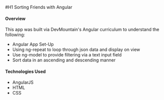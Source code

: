 #H1 Sorting Friends with Angular

#### Overview

This app was built via DevMountain's Angular curriculum to understand the following:

* Angular App Set-Up
* Using ng-repeat to loop through json data and display on view
* Use ng-model to provide filtering via a text input field
* Sort data in an ascending and descending manner

#### Technologies Used

* AngularJS
* HTML
* CSS
